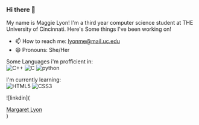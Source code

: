 ### Hi there 👋
My name is Maggie Lyon! I'm a third year computer science student at THE University of Cincinnati. Here's Some things I've been working on!
- 📫 How to reach me: lyonme@mail.uc.edu
- 😄 Pronouns: She/Her
  
Some Languages i'm profficient in:<br>
![C++](https://img.shields.io/badge/C++-00599C.svg?style=for-the-badge&logo=C++&logoColor=red)
![C](https://img.shields.io/badge/C-A8B9CC.svg?style=for-the-badge&logo=C&logoColor=blue)
![python](https://img.shields.io/badge/Python-3776AB.svg?style=for-the-badge&logo=Python&logoColor=purple)

I'm currently learning:<br>
![HTML5](https://img.shields.io/badge/HTML5-E34F26.svg?style=for-the-badge&logo=HTML5&logoColor=white)
![CSS3](https://img.shields.io/badge/CSS3-1572B6.svg?style=for-the-badge&logo=CSS3&logoColor=white)

<script src="https://platform.linkedin.com/badges/js/profile.js" async defer type="text/javascript"></script>
![linkdin](<div class="badge-base LI-profile-badge" data-locale="en_US" data-size="medium" data-theme="light" data-type="VERTICAL" data-vanity="margaretlyon" data-version="v1"><a class="badge-base__link LI-simple-link" href="https://www.linkedin.com/in/margaretlyon?trk=profile-badge">Margaret Lyon</a></div>)

